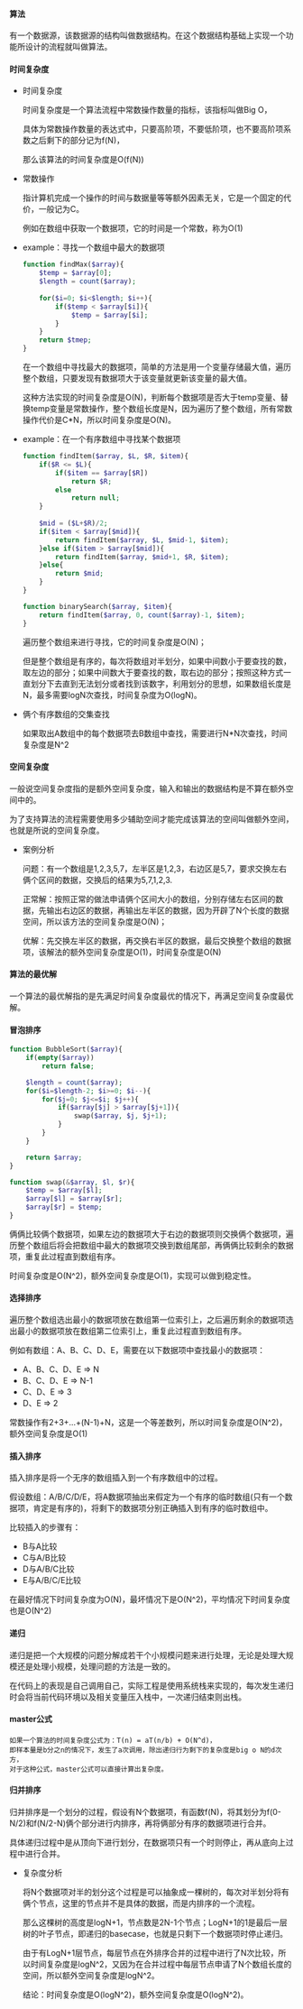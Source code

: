 #### 算法

有一个数据源，该数据源的结构叫做数据结构。在这个数据结构基础上实现一个功能所设计的流程就叫做算法。

#### 时间复杂度

- 时间复杂度

  时间复杂度是一个算法流程中常数操作数量的指标，该指标叫做Big O，

  具体为常数操作数量的表达式中，只要高阶项，不要低阶项，也不要高阶项系数之后剩下的部分记为f(N)，

  那么该算法的时间复杂度是O(f(N))

- 常数操作

  指计算机完成一个操作的时间与数据量等等额外因素无关，它是一个固定的代价，一般记为C。

  例如在数组中获取一个数据项，它的时间是一个常数，称为O(1)


- example：寻找一个数组中最大的数据项

  ```php
  function findMax($array){
      $temp = $array[0];
      $length = count($array);
      
      for($i=0; $i<$length; $i++){
          if($temp < $array[$i]){
              $temp = $array[$i];
          }
      }
      return $tmep;
  }
  ```

  在一个数组中寻找最大的数据项，简单的方法是用一个变量存储最大值，遍历整个数组，只要发现有数据项大于该变量就更新该变量的最大值。

  这种方法实现的时间复杂度是O(N)，判断每个数据项是否大于temp变量、替换temp变量是常数操作，整个数组长度是N，因为遍历了整个数组，所有常数操作代价是C*N，所以时间复杂度是O(N)。


- example：在一个有序数组中寻找某个数据项

  ```php
  function findItem($array, $L, $R, $item){
      if($R <= $L){
          if($item == $array[$R])
              return $R;
          else
              return null;
      }
      
      $mid = ($L+$R)/2;
      if($item < $array[$mid]){
          return findItem($array, $L, $mid-1, $item);
      }else if($item > $array[$mid]){
          return findItem($array, $mid+1, $R, $item);
      }else{
          return $mid;
      }
  }

  function binarySearch($array, $item){
      return findItem($array, 0, count($array)-1, $item);
  }
  ```

  遍历整个数组来进行寻找，它的时间复杂度是O(N)；

  但是整个数组是有序的，每次将数组对半划分，如果中间数小于要查找的数，取左边的部分；如果中间数大于要查找的数，取右边的部分；按照这种方式一直划分下去直到无法划分或者找到该数字，利用划分的思想，如果数组长度是N，最多需要logN次查找，时间复杂度为O(logN)。


- 俩个有序数组的交集查找

  如果取出A数组中的每个数据项去B数组中查找，需要进行N*N次查找，时间复杂度是N^2




#### 空间复杂度

一般说空间复杂度指的是额外空间复杂度，输入和输出的数据结构是不算在额外空间中的。

为了支持算法的流程需要使用多少辅助空间才能完成该算法的空间叫做额外空间，也就是所说的空间复杂度。

- 案例分析

  问题：有一个数组是1,2,3,5,7，左半区是1,2,3，右边区是5,7，要求交换左右俩个区间的数据，交换后的结果为5,7,1,2,3.

  正常解：按照正常的做法申请俩个区间大小的数组，分别存储左右区间的数据，先输出右边区的数据，再输出左半区的数据，因为开辟了N个长度的数据空间，所以该方法的空间复杂度是O(N)；

  优解：先交换左半区的数据，再交换右半区的数据，最后交换整个数组的数据项，该解法的额外空间复杂度是O(1)，时间复杂度是O(N)



#### 算法的最优解

一个算法的最优解指的是先满足时间复杂度最优的情况下，再满足空间复杂度最优解。



#### 冒泡排序

```php
function BubbleSort($array){
    if(empty($array))
        return false;

    $length = count($array);
    for($i=$length-2; $i>=0; $i--){
        for($j=0; $j<=$i; $j++){
            if($array[$j] > $array[$j+1]){
                swap($array, $j, $j+1);
            }
        }
    }

    return $array;
}

function swap(&$array, $l, $r){
    $temp = $array[$l];
    $array[$l] = $array[$r];
    $array[$r] = $temp;
}
```

俩俩比较俩个数据项，如果左边的数据项大于右边的数据项则交换俩个数据项，遍历整个数组后将会把数组中最大的数据项交换到数组尾部，再俩俩比较剩余的数据项，重复此过程直到数组有序。

时间复杂度是O(N^2)，额外空间复杂度是O(1)，实现可以做到稳定性。



#### 选择排序

遍历整个数组选出最小的数据项放在数组第一位索引上，之后遍历剩余的数据项选出最小的数据项放在数组第二位索引上，重复此过程直到数组有序。

例如有数组：A、B、C、D、E，需要在以下数据项中查找最小的数据项：

- A、B、C、D、E    => N
- B、C、D、E          => N-1
- C、D、E                => 3
- D、E                      => 2

常数操作有2+3+...+(N-1)+N，这是一个等差数列，所以时间复杂度是O(N^2)，额外空间复杂度是O(1)



#### 插入排序

插入排序是将一个无序的数组插入到一个有序数组中的过程。

假设数组：A/B/C/D/E，将A数据项抽出来假定为一个有序的临时数组(只有一个数据项，肯定是有序的)，将剩下的数据项分别正确插入到有序的临时数组中。

比较插入的步骤有：

- B与A比较
- C与A/B比较
- D与A/B/C比较
- E与A/B/C/E比较

在最好情况下时间复杂度为O(N)，最坏情况下是O(N^2)，平均情况下时间复杂度也是O(N^2)



#### 递归

递归是把一个大规模的问题分解成若干个小规模问题来进行处理，无论是处理大规模还是处理小规模，处理问题的方法是一致的。

在代码上的表现是自己调用自己，实际工程是使用系统栈来实现的，每次发生递归时会将当前代码环境以及相关变量压入栈中，一次递归结束则出栈。



#### master公式

```
如果一个算法的时间复杂度公式为：T(n) = aT(n/b) + O(N^d)，
即样本量是b分之n的情况下，发生了a次调用，除出递归行为剩下的复杂度是big o N的d次方，
对于这种公式，master公式可以直接计算出复杂度。
```



#### 归并排序

归并排序是一个划分的过程，假设有N个数据项，有函数f(N)，将其划分为f(0-N/2)和f(N/2-N)俩个部分进行内排序，再将俩部分有序的数据项进行合并。

具体递归过程中是从顶向下进行划分，在数据项只有一个时则停止，再从底向上过程中进行合并。

- 复杂度分析

  将N个数据项对半的划分这个过程是可以抽象成一棵树的，每次对半划分将有俩个节点，这里的节点并不是具体的数据，而是内排序的一个流程。

  那么这棵树的高度是logN+1，节点数是2N-1个节点；LogN+1的1是最后一层树的叶子节点，即递归的basecase，也就是只剩下一个数据项时停止递归。

  由于有LogN+1层节点，每层节点在外排序合并的过程中进行了N次比较，所以时间复杂度是logN^2，又因为在合并过程中每层节点申请了N个数组长度的空间，所以额外空间复杂度是logN^2。

  结论：时间复杂度是O(logN^2)，额外空间复杂度是O(logN^2)。



